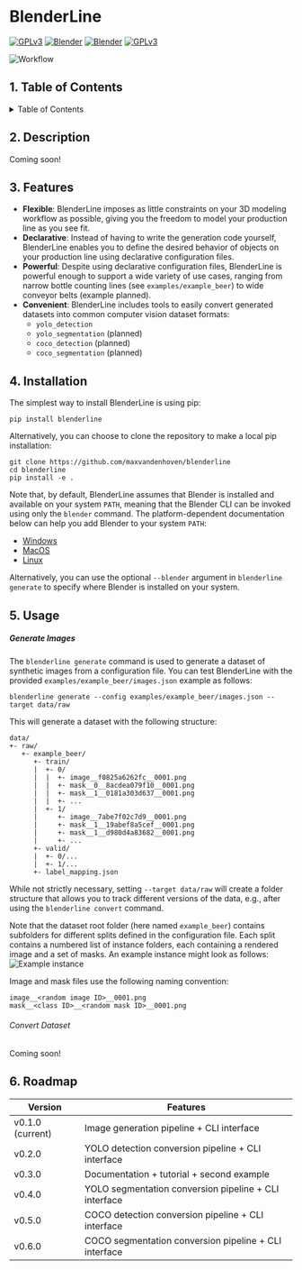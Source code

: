 # BlenderLine

[![GPLv3](https://img.shields.io/static/v1?message=GPLv3&color=blue&label=License&style=flat)](https://www.gnu.org/licenses/gpl-3.0)
[![Blender](https://img.shields.io/static/v1?message=3.10%2B&logo=python&color=blue&logoColor=white&label=Python&style=flat)](https://www.python.org/)
[![Blender](https://img.shields.io/static/v1?message=3.4%2B&logo=blender&color=orange&logoColor=white&label=Blender&style=flat)](https://www.blender.org/)
[![GPLv3](https://img.shields.io/static/v1?message=black&color=black&label=Code%20style&style=flat)](https://github.com/psf/black)


![Workflow](img/workflow.png)

## 1. Table of Contents
<details>
<summary> Table of Contents </summary>

- [1. Table of Contents](#1-table-of-contents)
- [2. Description](#2-description)
- [3. Features](#3-features)
- [4. Installation](#4-installation)
- [5. Usage](#5-usage)
- [6. Roadmap](#6-roadmap)

</details>


## 2. Description
Coming soon!


## 3. Features
- **Flexible**: BlenderLine imposes as little constraints on your 3D modeling workflow as possible, giving you the freedom to model your production line as you see fit.
- **Declarative**: Instead of having to write the generation code yourself, BlenderLine enables you to define the desired behavior of objects on your production line using declarative configuration files. 
- **Powerful**: Despite using declarative configuration files, BlenderLine is powerful enough to support a wide variety of use cases, ranging from narrow bottle counting lines (see `examples/example_beer`) to wide conveyor belts (example planned).
- **Convenient**: BlenderLine includes tools to easily convert generated datasets into common computer vision dataset formats:
  - `yolo_detection`
  - `yolo_segmentation` (planned)
  - `coco_detection` (planned)
  - `coco_segmentation` (planned)


## 4. Installation
The simplest way to install BlenderLine is using pip:
```
pip install blenderline
```

Alternatively, you can choose to clone the repository to make a local pip installation:
```
git clone https://github.com/maxvandenhoven/blenderline
cd blenderline
pip install -e .
```

Note that, by default, BlenderLine assumes that Blender is installed and available on your system `PATH`, meaning that the Blender CLI can be invoked using only the `blender` command. The platform-dependent documentation below can help you add Blender to your system `PATH`:
- [Windows](https://docs.blender.org/manual/en/latest/advanced/command_line/launch/windows.html)
- [MacOS](https://docs.blender.org/manual/en/latest/advanced/command_line/launch/macos.html)
- [Linux](https://docs.blender.org/manual/en/latest/advanced/command_line/launch/linux.html)

Alternatively, you can use the optional `--blender` argument in `blenderline generate` to specify where Blender is installed on your system.

## 5. Usage
##### Generate Images
The `blenderline generate` command is used to generate a dataset of synthetic images from a configuration file. You can test BlenderLine with the provided `examples/example_beer/images.json` example as follows:
```
blenderline generate --config examples/example_beer/images.json --target data/raw
```

This will generate a dataset with the following structure:
```
data/
+- raw/
   +- example_beer/
      +- train/
      |  +- 0/
      |  |  +- image__f0825a6262fc__0001.png
      |  |  +- mask__0__8acdea079f10__0001.png
      |  |  +- mask__1__0181a303d637__0001.png
      |  |  +- ...
      |  +- 1/
      |     +- image__7abe7f02c7d9__0001.png
      |     +- mask__1__19abef8a5cef__0001.png
      |     +- mask__1__d980d4a83682__0001.png
      |     +- ...
      +- valid/
      |  +- 0/...
      |  +- 1/...
      +- label_mapping.json

```

While not strictly necessary, setting `--target data/raw` will create a folder structure that allows you to track different versions of the data, e.g., after using the `blenderline convert` command. 

Note that the dataset root folder (here named `example_beer`) contains subfolders for different splits defined in the configuration file. Each split contains a numbered list of instance folders, each containing a rendered image and a set of masks. An example instance might look as follows:
![Example instance](img/example-instance.png)


Image and mask files use the following naming convention:
```
image__<random image ID>__0001.png
mask__<class ID>__<random mask ID>__0001.png
```

###### Convert Dataset 
Coming soon!



## 6. Roadmap
| **Version**      | **Features**                                          |
|------------------|-------------------------------------------------------|
| v0.1.0 (current) | Image generation pipeline + CLI interface             |
| v0.2.0           | YOLO detection conversion pipeline + CLI interface    |
| v0.3.0           | Documentation + tutorial + second example             |
| v0.4.0           | YOLO segmentation conversion pipeline + CLI interface |
| v0.5.0           | COCO detection conversion pipeline + CLI interface    |
| v0.6.0           | COCO segmentation conversion pipeline + CLI interface |
